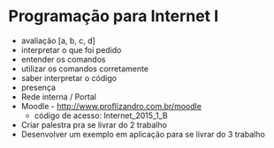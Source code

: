 # Programação para Internet I

* avaliação [a, b, c, d]
* interpretar o que foi pedido
* entender os comandos
* utilizar os comandos corretamente
* saber interpretar o código
* presença
* Rede interna / Portal
* Moodle - http://www.proflizandro.com.br/moodle
	* código de acesso: Internet_2015_1_B
* Criar palestra pra se livrar do 2 trabalho
* Desenvolver um exemplo em aplicação para se livrar do 3 trabalho


